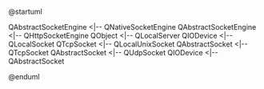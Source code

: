 @startuml

QAbstractSocketEngine <|-- QNativeSocketEngine
QAbstractSocketEngine <|-- QHttpSocketEngine
QObject <|-- QLocalServer
QIODevice <|--  QLocalSocket
QTcpSocket  <|-- QLocalUnixSocket
QAbstractSocket <|--  QTcpSocket 
QAbstractSocket <|-- QUdpSocket
QIODevice  <|--  QAbstractSocket

@enduml